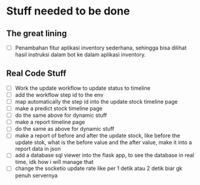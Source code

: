 # Stuff needed to be done

## The great lining

- [ ]  Penambahan fitur aplikasi inventory sederhana, sehingga bisa dilihat hasil instruksi dalam bot ke
dalam aplikasi inventory.

## Real Code Stuff

- [ ] Work the update workflow to update status to timeline
- [ ] add the workflow step id to the env
- [ ] map automatically the step id into the update stock timeline page
- [ ] make a predict stock timeline page
- [ ] do the same above for dynamic stuff
- [ ] make a report timeline page
- [ ] do the same as above for dynamic stuff
- [ ] make a report of before and after the update stock, like before the update stok, what is the before value and the after value, make it into a report data in json
- [ ] add a database sql viewer into the flask app, to see the database in real time, idk how i will manage that
- [ ] change the socketio update rate like per 1 detik atau 2 detik biar gk penuh servernya
